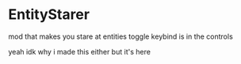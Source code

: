 # EntityStarer

mod that makes you stare at entities
toggle keybind is in the controls

yeah idk why i made this either but it's here
